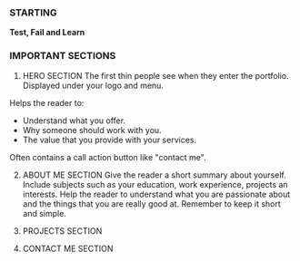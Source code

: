 ### STARTING
**Test, Fail and Learn**

### IMPORTANT SECTIONS
  1. HERO SECTION
The first thin people see when they enter the portfolio.
Displayed under your logo and menu.

Helps the reader to:
  - Understand what you offer.
  - Why someone should work with you.
  - The value that you provide with your services.

Often contains a call action button like "contact me".

  2. ABOUT ME SECTION
Give the reader a short summary about yourself.
Include subjects such as your education, work experience, projects an interests.
Help the reader to understand what you are passionate about and the things that you are really good at.
Remember to keep it short and simple.

  3. PROJECTS SECTION

  4. CONTACT ME SECTION 
